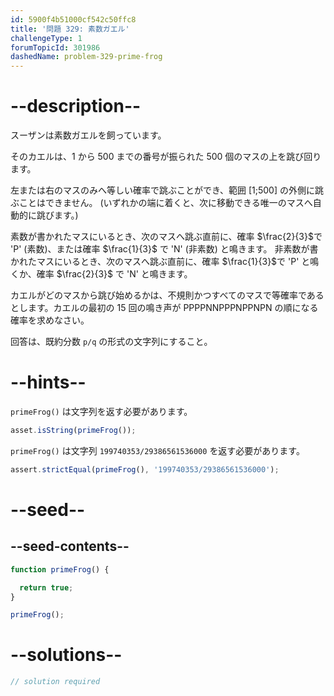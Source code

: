 ```yaml
---
id: 5900f4b51000cf542c50ffc8
title: '問題 329: 素数ガエル'
challengeType: 1
forumTopicId: 301986
dashedName: problem-329-prime-frog
---
```


# --description--

スーザンは素数ガエルを飼っています。

そのカエルは、1 から 500 までの番号が振られた 500 個のマスの上を跳び回ります。

左または右のマスのみへ等しい確率で跳ぶことができ、範囲 [1;500] の外側に跳ぶことはできません。 (いずれかの端に着くと、次に移動できる唯一のマスへ自動的に跳びます。)

素数が書かれたマスにいるとき、次のマスへ跳ぶ直前に、確率 $\frac{2}{3}$で 'P' (素数)、または確率 $\frac{1}{3}$ で 'N' (非素数) と鳴きます。 非素数が書かれたマスにいるとき、次のマスへ跳ぶ直前に、確率 $\frac{1}{3}$で 'P' と鳴くか、確率 $\frac{2}{3}$ で 'N' と鳴きます。

カエルがどのマスから跳び始めるかは、不規則かつすべてのマスで等確率であるとします。カエルの最初の 15 回の鳴き声が PPPPNNPPPNPPNPN の順になる確率を求めなさい。

回答は、既約分数 `p/q` の形式の文字列にすること。

# --hints--

`primeFrog()` は文字列を返す必要があります。

```js
asset.isString(primeFrog());
```

`primeFrog()` は文字列 `199740353/29386561536000` を返す必要があります。

```js
assert.strictEqual(primeFrog(), '199740353/29386561536000');
```

# --seed--

## --seed-contents--

```js
function primeFrog() {

  return true;
}

primeFrog();
```

# --solutions--

```js
// solution required
```
